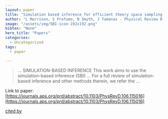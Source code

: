 ```yaml
---
layout: paper
title: "Simulation based inference for efficient theory space sampling: An application to supersymmetric explanations of the anomalous muon"
author: "L Morrison, S Profumo, N Smyth, J Tamanas - Physical Review D, 2022 - APS"
image: "/assets/img/SBI-icon-192x192.png"
bibtex: "None"
hero_title: "Papers"
categories:
  - Uncategorized
tags:
  - paper

---
```

>… SIMULATION-BASED INFERENCE This work aims to use the simulation-based inference (SBI) … For a full review of simulation-based inference and other methods therein, we refer the …

Link to paper: [https://journals.aps.org/prd/abstract/10.1103/PhysRevD.106.115016](https://journals.aps.org/prd/abstract/10.1103/PhysRevD.106.115016)

[cited by](https://scholar.google.com/scholar?cites=10127766878010992473&as_sdt=2005&sciodt=0,5&hl=en&num=20)
